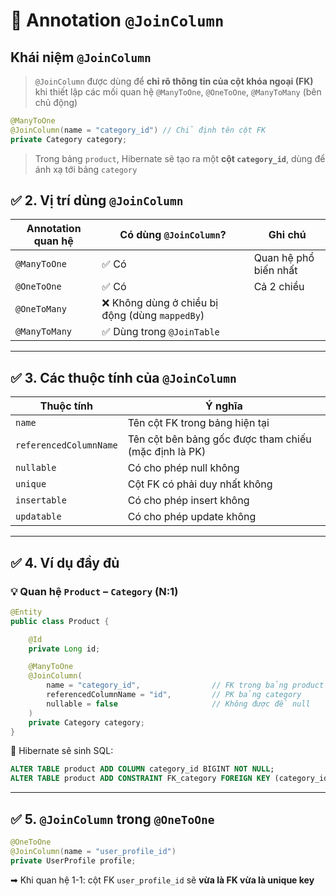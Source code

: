 # 🌱 Annotation **`@JoinColumn`**

## Khái niệm **`@JoinColumn`**

> `@JoinColumn` được dùng để **chỉ rõ thông tin của cột khóa ngoại (FK)** khi thiết lập các mối quan hệ `@ManyToOne`, `@OneToOne`, `@ManyToMany` (bên chủ động)

```java
@ManyToOne
@JoinColumn(name = "category_id") // Chỉ định tên cột FK
private Category category;
```

> Trong bảng `product`, Hibernate sẽ tạo ra một **cột `category_id`**, dùng để ánh xạ tới bảng `category`

## ✅ 2. Vị trí dùng `@JoinColumn`

| Annotation quan hệ | Có dùng `@JoinColumn`?                          | Ghi chú               |
| ------------------ | ----------------------------------------------- | --------------------- |
| `@ManyToOne`       | ✅ Có                                           | Quan hệ phổ biến nhất |
| `@OneToOne`        | ✅ Có                                           | Cả 2 chiều            |
| `@OneToMany`       | ❌ Không dùng ở chiều bị động (dùng `mappedBy`) |                       |
| `@ManyToMany`      | ✅ Dùng trong `@JoinTable`                      |                       |

---

## ✅ 3. Các thuộc tính của `@JoinColumn`

| Thuộc tính             | Ý nghĩa                                               |
| ---------------------- | ----------------------------------------------------- |
| `name`                 | Tên cột FK trong bảng hiện tại                        |
| `referencedColumnName` | Tên cột bên bảng gốc được tham chiếu (mặc định là PK) |
| `nullable`             | Có cho phép null không                                |
| `unique`               | Cột FK có phải duy nhất không                         |
| `insertable`           | Có cho phép insert không                              |
| `updatable`            | Có cho phép update không                              |

---

## ✅ 4. Ví dụ đầy đủ

### 💡 Quan hệ `Product` – `Category` (N:1)

```java
@Entity
public class Product {

    @Id
    private Long id;

    @ManyToOne
    @JoinColumn(
        name = "category_id",                // FK trong bảng product
        referencedColumnName = "id",         // PK bảng category
        nullable = false                     // Không được để null
    )
    private Category category;
}
```

📌 Hibernate sẽ sinh SQL:

```sql
ALTER TABLE product ADD COLUMN category_id BIGINT NOT NULL;
ALTER TABLE product ADD CONSTRAINT FK_category FOREIGN KEY (category_id) REFERENCES category(id);
```

---

## ✅ 5. `@JoinColumn` trong `@OneToOne`

```java
@OneToOne
@JoinColumn(name = "user_profile_id")
private UserProfile profile;
```

➡ Khi quan hệ 1-1: cột FK `user_profile_id` sẽ **vừa là FK vừa là unique key**
